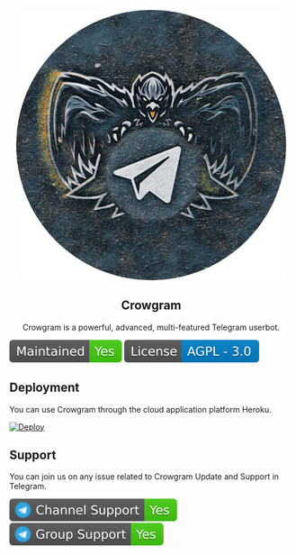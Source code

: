 <center>
  
![](assets/crowgram.png)
<h2>Crowgram</h2>
<p title="Crowgram">Crowgram is a powerful, advanced, multi-featured Telegram userbot.</p>
</center>

![](assets/maintained.svg)
![](assets/license.svg)

<h2>Deployment</h2>
<p title="Deployment">You can use Crowgram through the cloud application platform Heroku.</p>

[![Deploy](https://www.herokucdn.com/deploy/button.svg)](https://heroku.com/deploy?template=https://github.com/iniridwanul/Crowgram)

<h2>Support</h2>
<p title="Support">You can join us on any issue related to Crowgram Update and Support in Telegram.</p>
<a href="https://t.me/crowgram" target="_blank"><img src="assets/telegramchannelsupport.svg"/></a>
<a href="https://t.me/crowgramchat" target="_blank"><img src="assets/telegramgroupsupport.svg"/></a>
